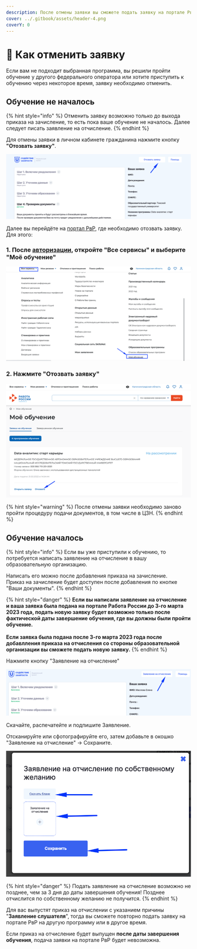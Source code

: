 ```yaml
---
description: После отмены заявки вы сможете подать заявку на портале РвР повторно
cover: ../.gitbook/assets/header-4.png
coverY: 0
---
```


# 🚫 Как отменить заявку

Если вам не подходит выбранная программа, вы решили пройти обучение у другого федерального оператора или хотите приступить к обучению через некоторое время, заявку необходимо отменить.

## Обучение не началось

{% hint style="info" %}
Отменить заявку возможно только до выхода приказа на зачисление, то есть пока ваше обучение не началось. Далее следует писать заявление на отчисление.
{% endhint %}

Для отмены заявки в личном кабинете гражданина  нажмите кнопку **"Отозвать заявку"**.&#x20;

![](<../.gitbook/assets/image (47).png>)

Далее вы перейдёте на [портал РвР](https://trudvsem.ru), где необходимо отозвать заявку. Для этого:

### **1. После** [**авторизации**](https://trudvsem.ru/auth/candidate/education-applications)**, откройте "Все сервисы" и выберите "Моё обучение"**

![](<../.gitbook/assets/image (12) (1).png>)

### **2. Нажмите "Отозвать заявку"**&#x20;

![](<../.gitbook/assets/image (15).png>)

{% hint style="warning" %}
После отмены заявки необходимо заново пройти процедуру подачи документов, в том числе в ЦЗН. &#x20;
{% endhint %}

## &#x20;Обучение началось

{% hint style="info" %}
Если вы уже приступили к обучению, то потребуется написать заявление на отчисление в вашу образовательную организацию.

Написать его можно после добавления приказа на зачисление. \
Приказ на зачисление будет доступен после добавления по кнопке "Ваши документы".
{% endhint %}

{% hint style="danger" %}
**Если вы написали заявление на отчисление и ваша заявка была подана на портале Работа России до 3-го марта 2023 года, подать новую заявку будет возможно только после фактической даты завершение обучения, где вы должны были пройти обучение.**\
\
**Если заявка была подана после 3-го марта 2023 года после добавлления приказа на отчисления со стороны образовательной организации вы сможете подать новую заявку.**
{% endhint %}

Нажмите кнопку "Заявление на отчисление"

![](<../.gitbook/assets/image (21).png>)

Скачайте, распечатейте и подпишите Заявление.

Отсканируйте или сфотографируйте его, затем добавьте в окошко "Заявление на отчисление" -> Сохраните.

![](<../.gitbook/assets/image (22).png>)

{% hint style="danger" %}
Подать заявление на отчисление возможно не позднее, чем за 3 дня до даты завершения обучения! Позднее отчислится по собственному желанию не получится.
{% endhint %}

Для вас выпустят приказ на отчислении с указанием причины "**Заявление слушателя**", тогда вы сможете повторно подать заявку на портале РвР на другую программу или в другое время.&#x20;

Если приказ на отчисление будет выпущен **после даты завершения обучения**, подача заявки на портале РвР будет невозможна.
